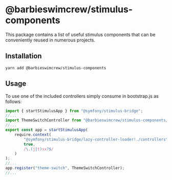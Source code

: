 # @barbieswimcrew/stimulus-components
This package contains a list of useful stimulus components that can be conveniently reused in numerous projects.

## Installation

`yarn add @barbieswimcrew/stimulus-components`

## Usage
To use one of the included controllers simply consume in bootstrap.js as follows:

```js
import { startStimulusApp } from "@symfony/stimulus-bridge";
//...
import ThemeSwitchController from "@barbieswimcrew/stimulus-components/src/controllers/theme-switch/theme_switch";
//...
export const app = startStimulusApp(
    require.context(
        "@symfony/stimulus-bridge/lazy-controller-loader!./controllers",
        true,
        /\.(j|t)sx?$/
    )
);
//...
app.register("theme-switch", ThemeSwitchController);
//...

```
